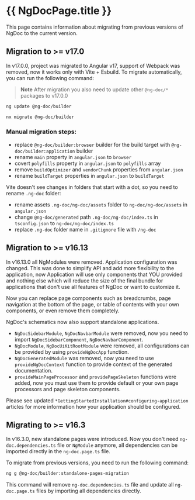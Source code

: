 # {{ NgDocPage.title }}

This page contains information about migrating from previous versions of NgDoc to the current
version.

## Migration to >= v17.0

In v17.0.0, project was migrated to Angular v17, support of Webpack was removed, now it works only
with Vite + Esbuild. To migrate automatically, you can run the following command:

> **Note**
> After migration you also need to update other `@ng-doc/*` packages to v17.0.0

```bash group="migration-v17" name="Angular" icon="angular"
ng update @ng-doc/builder
```

```bash group="migration-v17" name="Nx" icon="nx"
nx migrate @ng-doc/builder
```

### Manual migration steps:

- replace `@ng-doc/builder:browser` builder for the build target with `@ng-doc/builder:application` builder
- rename `main` property in `angular.json` to `browser`
- covert `polyfills` property in `angular.json` to `polyfills` array
- remove `buildOptimizer` and `vendorChunk` properties from `angular.json`
- rename `buildTarget` properties in `angular.json` to `buildTarget`

Vite doesn't see changes in folders that start with a dot, so you need to rename `.ng-doc` folder:

- rename assets `.ng-doc/ng-doc/assets` folder to `ng-doc/ng-doc/assets` in `angular.json`
- change `@ng-doc/generated` path `.ng-doc/ng-doc/index.ts` in `tsconfig.json` to `ng-doc/ng-doc/index.ts`
- replace `.ng-doc` folder name in `.gitignore` file with `/ng-doc`

## Migration to >= v16.13

In v16.13.0 all NgModules were removed. Application configuration was changed.
This was done to simplify API and add more flexibility to the application, now Application will
use only components that YOU provided and nothing else which will reduce the size of the final
bundle for applications that don't use all features of NgDoc or want to customize it.

Now you can replace page components such as breadcrumbs, page navigation at the bottom of the page,
or table of contents with your own components, or even remove them completely.

NgDoc's schematics now also support standalone applications.

- `NgDocSidebarModule`, `NgDocNavbarModule` were removed, now you need to import
  `NgDocSidebarComponent`, `NgDocNavbarComponent`.
- `NgDocModule`, `NgDocUiKitRootModule` were removed, all configurations can
  be provided by using `provideNgDocApp` function.
- `NgDocGeneratedModule` was removed, now you need to use `provideNgDocContext` function to provide
  context of the generated documentation.
- `provideMainPageProcessor` and `providePageSkeleton` functions were added, now you must use them to
  provide default or your own page processors and page skeleton components.

Please see updated `*GettingStartedInstallation#configuring-application` articles for more information how your
application should be configured.

###

## Migrating to >= v16.3

In v16.3.0, new standalone pages were introduced. Now you don't need `ng-doc.dependencies.ts` file
or `NgModule` anymore, all dependencies can be imported directly in the `ng-doc.page.ts` file.

To migrate from previous versions, you need to run the following command:

```bash
ng g @ng-doc/builder:standalone-pages-migration
```

This command will remove `ng-doc.dependencies.ts` file and update all `ng-doc.page.ts` files
by importing all dependencies directly.
